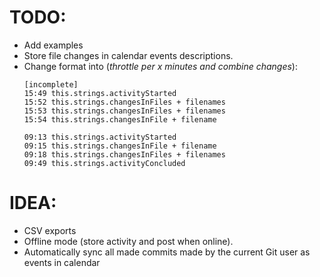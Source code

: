 # TODO:
- Add examples
- Store file changes in calendar events descriptions.
- Change format into (_throttle per x minutes and combine changes_):
    ```
    [incomplete]
    15:49 this.strings.activityStarted
    15:52 this.strings.changesInFiles + filenames
    15:53 this.strings.changesInFiles + filenames
    15:54 this.strings.changesInFile + filename
    ```
    ```
    09:13 this.strings.activityStarted
    09:15 this.strings.changesInFile + filename
    09:18 this.strings.changesInFiles + filenames
    09:49 this.strings.activityConcluded
    ```

# IDEA:
- CSV exports
- Offline mode (store activity and post when online).
- Automatically sync all made commits made by the current Git user as events in calendar